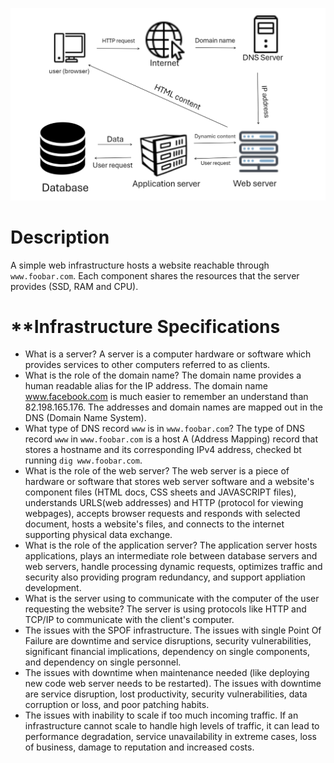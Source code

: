 ![Design of a one server web infrastructure](0-simple_web_stack-1.png)

# **Description**
A simple web infrastructure hosts a website reachable through `www.foobar.com`. Each component shares the resources that the server provides (SSD, RAM and CPU).

# **Infrastructure Specifications
- What is a server?
A server is a computer hardware or software which provides services to other computers referred to as clients.
- What is the role of the domain name?
The domain name provides a human readable alias for the IP address. The domain name www.facebook.com is much easier to remember an understand than 82.198.165.176. The addresses and domain names are mapped out in the DNS (Domain Name System).
- What type of DNS record `www` is in `www.foobar.com`?
The type of DNS record `www` in `www.foobar.com` is a host A (Address Mapping) record that stores a hostname and its corresponding IPv4 address, checked bt running `dig www.foobar.com`.
- What is the role of the web server?
The web server is a piece of hardware or software that stores web server software and a website's component files (HTML docs, CSS sheets and JAVASCRIPT files), understands URLS(web addresses) and HTTP (protocol for viewing webpages), accepts browser requests and responds with selected document, hosts a website's files, and connects to the internet supporting physical data exchange.
- What is the role of the application server?
The application server hosts applications, plays an intermediate role between database servers and web servers, handle processing dynamic requests, optimizes traffic and security also providing program redundancy, and support appliation development.
- What is the server using to communicate with the computer of the user requesting the website?
The server is using protocols like HTTP and TCP/IP to communicate with the client's computer.
- The issues with the SPOF infrastructure.
The issues with single Point Of Failure are downtime and service disruptions, security vulnerabilities, significant financial implications, dependency on single components, and dependency on single personnel.
- The issues with downtime when maintenance needed (like deploying new code web server needs to be restarted).
The issues with downtime are service disruption, lost productivity, security vulnerabilities, data corruption or loss, and poor patching habits.
- The issues with inability to scale if too much incoming traffic.
If an infrastructure cannot scale to handle high levels of traffic, it can lead to performance degradation, service unavailability in extreme cases, loss of business, damage to reputation and increased costs.
